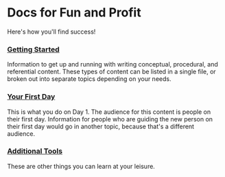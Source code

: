 # Docs for Fun and Profit

Here's how you'll find success!

### [Getting Started](getting-started.md)

Information to get up and running with writing conceptual, procedural, and referential content. These types of content can be listed in a single file, or broken out into separate topics depending on your needs.

### [Your First Day](your-first-day.md)

This is what you do on Day 1. The audience for this content is people on their first day. Information for people who are guiding the new person on their first day would go in another topic, because that's a different audience.

### [Additional Tools](additional-tools.md)

These are other things you can learn at your leisure.
